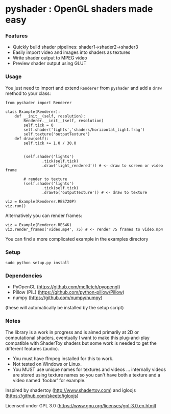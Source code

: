 pyshader : OpenGL shaders made easy
====================

### Features
* Quickly build shader pipelines: shader1->shader2->shader3
* Easily import video and images into shaders as textures
* Write shader output to MPEG video
* Preview shader output using GLUT

### Usage

You just need to import and extend `Renderer` from `pyshader` and add a `draw` method
to your class:

```
from pyshader import Renderer

class Example(Renderer):
    def __init__(self, resolution):
        Renderer.__init__(self, resolution)
        self.tick = 0
        self.shader('lights','shaders/horizontal_light.frag')
    	self.texture('outputTexture')
    def draw(self):
        self.tick += 1.0 / 30.0

        
        (self.shader('lights')
                .tick(self.tick)
                .draw('light_rendered')) # <- draw to screen or video frame

        # render to texture
		(self.shader('lights')
                .tick(self.tick)
                .drawTo('outputTexture')) # <- draw to texture

viz = Example(Renderer.RES720P)
viz.run()
```

Alternatively you can render frames:

```
viz = Example(Renderer.RES4K)
viz.render_frames('video.mp4', 75) # <- render 75 frames to video.mp4
```

You can find a more complicated example in the examples directory


### Setup

```
sudo python setup.py install
```

### Dependencies
* PyOpenGL (https://github.com/mcfletch/pyopengl)
* Pillow (PIL) (https://github.com/python-pillow/Pillow)
* numpy (https://github.com/numpy/numpy)

(these will automatically be installed by the setup script)


### Notes
The library is a work in progress and is aimed primarily at 2D or computational shaders, 
eventually I want to make this plug-and-play compatible with ShaderToy shaders but some work
is needed to get the different features (audio).

* You must have ffmpeg installed for this to work.
* Not tested on Windows or Linux.
* You MUST use unique names for textures and videos ... internally
  videos are stored using texture names so you can't have 
  both a texture and a video named 'foobar' for example.

Inspired by shadertoy (http://www.shadertoy.com) and igloojs (https://github.com/skeeto/igloojs)

Licensed under GPL 3.0 (https://www.gnu.org/licenses/gpl-3.0.en.html)